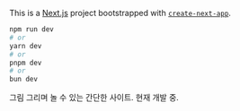 This is a [Next.js](https://nextjs.org/) project bootstrapped with [`create-next-app`](https://github.com/vercel/next.js/tree/canary/packages/create-next-app).


```bash
npm run dev
# or
yarn dev
# or
pnpm dev
# or
bun dev
```

그림 그리며 놀 수 있는 간단한 사이트.
현재 개발 중.
